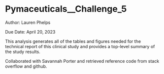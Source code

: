 # Pymaceuticals__Challenge_5

Author: Lauren Phelps

Due Date: April 20, 2023

This analysis generates all of the tables and figures needed for the technical report of this clinical study and provides a top-level summary of the study results.

Collaborated with Savannah Porter and retrieved reference code from stack overflow and github.  